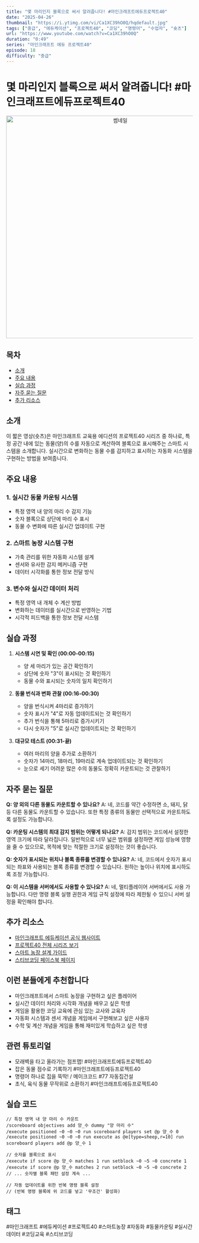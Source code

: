 ```yaml
---
title: "몇 마리인지 블록으로 써서 알려줍니다! #마인크래프트에듀프로젝트40"
date: "2025-04-26"
thumbnail: "https://i.ytimg.com/vi/Ca1XC39hO0Q/hqdefault.jpg"
tags: ["중급", "에듀케이션", "프로젝트40", "코딩", "명령어", "수업자", "숏츠"]
url: "https://www.youtube.com/watch?v=Ca1XC39hO0Q"
duration: "0:49"
series: "마인크래프트 에듀 프로젝트40"
episode: 18
difficulty: "중급"
---
```


# 몇 마리인지 블록으로 써서 알려줍니다! #마인크래프트에듀프로젝트40

<div align="center">
<img src="https://i.ytimg.com/vi/Ca1XC39hO0Q/hqdefault.jpg" alt="썸네일" width="600"/>
</div>

## 목차
- [소개](#소개)
- [주요 내용](#주요-내용)
- [실습 과정](#실습-과정)
- [자주 묻는 질문](#자주-묻는-질문)
- [추가 리소스](#추가-리소스)

## 소개
이 짧은 영상(숏츠)은 마인크래프트 교육용 에디션의 프로젝트40 시리즈 중 하나로, 특정 공간 내에 있는 동물(양)의 수를 자동으로 계산하여 블록으로 표시해주는 스마트 시스템을 소개합니다. 실시간으로 변화하는 동물 수를 감지하고 표시하는 자동화 시스템을 구현하는 방법을 보여줍니다.

## 주요 내용

### 1. 실시간 동물 카운팅 시스템
- 특정 영역 내 양의 마리 수 감지 기능
- 숫자 블록으로 상단에 마리 수 표시
- 동물 수 변화에 따른 실시간 업데이트 구현

### 2. 스마트 농장 시스템 구현
- 가축 관리를 위한 자동화 시스템 설계
- 센서와 유사한 감지 메커니즘 구현
- 데이터 시각화를 통한 정보 전달 방식

### 3. 변수와 실시간 데이터 처리
- 특정 영역 내 개체 수 계산 방법
- 변화하는 데이터를 실시간으로 반영하는 기법
- 시각적 피드백을 통한 정보 전달 시스템

## 실습 과정

1. **시스템 시연 및 확인 (00:00-00:15)**
   - 양 세 마리가 있는 공간 확인하기
   - 상단에 숫자 "3"이 표시되는 것 확인하기
   - 동물 수와 표시되는 숫자의 일치 확인하기

2. **동물 번식과 변화 관찰 (00:16-00:30)**
   - 양을 번식시켜 4마리로 증가하기
   - 숫자 표시가 "4"로 자동 업데이트되는 것 확인하기
   - 추가 번식을 통해 5마리로 증가시키기
   - 다시 숫자가 "5"로 실시간 업데이트되는 것 확인하기

3. **대규모 테스트 (00:31-끝)**
   - 여러 마리의 양을 추가로 소환하기
   - 숫자가 14마리, 18마리, 19마리로 계속 업데이트되는 것 확인하기
   - 눈으로 세기 어려운 많은 수의 동물도 정확히 카운트되는 것 관찰하기

## 자주 묻는 질문

**Q: 양 외의 다른 동물도 카운트할 수 있나요?**
A: 네, 코드를 약간 수정하면 소, 돼지, 닭 등 다른 동물도 카운트할 수 있습니다. 또한 특정 종류의 동물만 선택적으로 카운트하도록 설정도 가능합니다.

**Q: 카운팅 시스템의 최대 감지 범위는 어떻게 되나요?**
A: 감지 범위는 코드에서 설정한 영역 크기에 따라 달라집니다. 일반적으로 너무 넓은 범위를 설정하면 게임 성능에 영향을 줄 수 있으므로, 목적에 맞는 적절한 크기로 설정하는 것이 좋습니다.

**Q: 숫자가 표시되는 위치나 블록 종류를 변경할 수 있나요?**
A: 네, 코드에서 숫자가 표시되는 좌표와 사용되는 블록 종류를 변경할 수 있습니다. 원하는 높이나 위치에 표시하도록 조정 가능합니다.

**Q: 이 시스템을 서버에서도 사용할 수 있나요?**
A: 네, 멀티플레이어 서버에서도 사용 가능합니다. 다만 명령 블록 실행 권한과 게임 규칙 설정에 따라 제한될 수 있으니 서버 설정을 확인해야 합니다.

## 추가 리소스
- [마인크래프트 에듀케이션 공식 웹사이트](https://education.minecraft.net/)
- [프로젝트40 전체 시리즈 보기](링크)
- [스마트 농장 설계 가이드](링크)
- [스티브코딩 페이스북 페이지](https://www.facebook.com/stvcoding/)

## 이런 분들에게 추천합니다
- 마인크래프트에서 스마트 농장을 구현하고 싶은 플레이어
- 실시간 데이터 처리와 시각화 개념을 배우고 싶은 학생
- 게임을 활용한 코딩 교육에 관심 있는 교사와 교육자
- 자동화 시스템과 센서 개념을 게임에서 구현해보고 싶은 사용자
- 수학 및 계산 개념을 게임을 통해 재미있게 학습하고 싶은 학생

## 관련 튜토리얼
- 모래벽을 타고 올라가는 점프맵! #마인크래프트에듀프로젝트40
- 잡은 동물 점수로 기록하기 #마인크래프트에듀프로젝트40
- 명령어 하나로 집을 뚝딱! / 메이크코드 #77 자동집건설
- 초식, 육식 동물 무작위로 소환하기 #마인크래프트에듀프로젝트40

## 실습 코드
```
// 특정 영역 내 양 마리 수 카운트
/scoreboard objectives add 양_수 dummy "양 마리 수"
/execute positioned ~0 ~0 ~0 run scoreboard players set @p 양_수 0
/execute positioned ~0 ~0 ~0 run execute as @e[type=sheep,r=10] run scoreboard players add @p 양_수 1

// 숫자를 블록으로 표시
/execute if score @p 양_수 matches 1 run setblock ~0 ~5 ~0 concrete 1
/execute if score @p 양_수 matches 2 run setblock ~0 ~5 ~0 concrete 2
// ... 숫자별 블록 패턴 설정 계속 ...

// 자동 업데이트를 위한 반복 명령 블록 설정
// (반복 명령 블록에 위 코드를 넣고 '무조건' 활성화)
```

## 태그
#마인크래프트 #에듀케이션 #프로젝트40 #스마트농장 #자동화 #동물카운팅 #실시간데이터 #코딩교육 #스티브코딩
